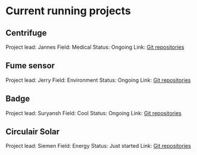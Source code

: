 # Current running projects

## Centrifuge
Project lead: Jannes
Field: Medical
Status: Ongoing
Link: [Git repositories](https://gitlab.com/go-commons/delftopenhardware) 
## Fume sensor
Project lead: Jerry
Field: Environment
Status: Ongoing
Link: [Git repositories](https://gitlab.com/go-commons/delftopenhardware)
## Badge
Project lead: Suryansh
Field: Cool
Status: Ongoing
Link: [Git repositories](https://gitlab.com/go-commons/delftopenhardware)
## Circulair Solar
Project lead: Siemen
Field: Energy
Status: Just started
Link: [Git repositories](https://gitlab.com/go-commons/delftopenhardware)